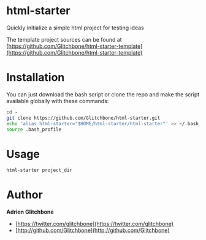 html-starter
============

Quickly initialize a simple html project for testing ideas

The template project sources can be found at [https://github.com/Glitchbone/html-starter-template](https://github.com/Glitchbone/html-starter-template)

Installation
============

You can just download the bash script or clone the repo and make the script available globally with these commands:

```sh
cd ~
git clone https://github.com/Glitchbone/html-starter.git
echo 'alias html-starter="$HOME/html-starter/html-starter"' >> ~/.bash_profile
source .bash_profile
```

Usage
=====

```sh
html-starter project_dir
```

Author
======

**Adrien Glitchbone**

+ [https://twitter.com/glitchbone](https://twitter.com/glitchbone)
+ [http://github.com/Glitchbone](http://github.com/Glitchbone)
